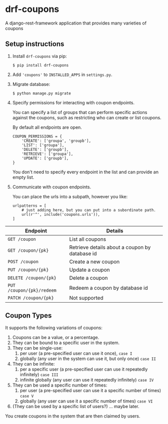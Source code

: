 # drf-coupons
A django-rest-framework application that provides many varieties of coupons 

## Setup instructions

1. Install `drf-coupons` via pip:
   ```
   $ pip install drf-coupons
   ```

2. Add `'coupons'` to `INSTALLED_APPS` in `settings.py`.

3. Migrate database:

   ```
   $ python manage.py migrate
   ```

4. Specify permissions for interacting with coupon endpoints.

   You can specify a list of groups that can perform specific actions against the coupons, such as restricting who can
   create or list coupons.

   By default all endpoints are open.

   ```
   COUPON_PERMISSIONS = {
       'CREATE': ['groupa', 'groupb'],
       'LIST': ['groupa'],
       'DELETE': ['groupb'],
       'RETRIEVE': ['groupa'],
       'UPDATE': ['groupb'],
   }
   ```

   You don't need to specify every endpoint in the list and can provide an empty list.

5. Communicate with coupon endpoints.

   You can place the urls into a subpath, however you like:

   ```
   urlpatterns = [
       # just adding here, but you can put into a subordinate path.
       url(r'^', include('coupons.urls')),
   ]
   ```

| Endpoint                  | Details                                        |
| ------------------------- | ---------------------------------------------- |
| `GET /coupon`             | List all coupons                               |
| `GET /coupon/{pk}`        | Retrieve details about a coupon by database id |
| `POST /coupon`            | Create a new coupon                            |
| `PUT /coupon/{pk}`        | Update a coupon                                |
| `DELETE /coupon/{pk}`     | Delete a coupon                                |
| `PUT /coupon/{pk}/redeem` | Redeem a coupon by database id                 |
| `PATCH /coupon/{pk}`      | Not supported                                  |

## Coupon Types

It supports the following variations of coupons:

1. Coupons can be a value, or a percentage.
2. They can be bound to a specific user in the system.
3. They can be single-use:
   1. per user (a pre-specified user can use it once), `case I`
   2. globally (any user in the system can use it, but only once) `case II`
4. They can be infinite:
   1. per a specific user (a pre-specified user can use it repeatedly infinitely) `case III`
   2. infinite globally (any user can use it repeatedly infinitely) `case IV`
5. They can be used a specific number of times:
   1. per user (a pre-specified user can use it a specific number of times) `case V`
   2. globally (any user can use it a specific number of times) `case VI`
6. (They can be used by a specific list of users?) ... maybe later.

You create coupons in the system that are then claimed by users.
